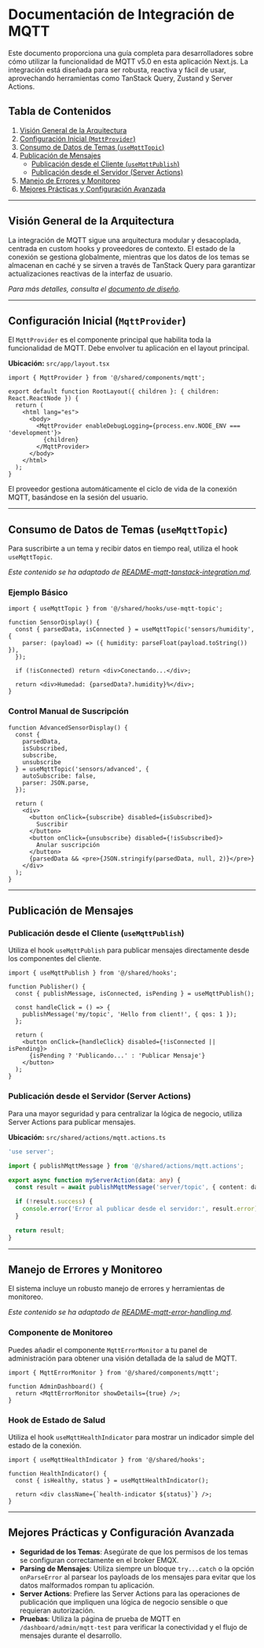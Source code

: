 # Documentación de Integración de MQTT

Este documento proporciona una guía completa para desarrolladores sobre cómo utilizar la funcionalidad de MQTT v5.0 en esta aplicación Next.js. La integración está diseñada para ser robusta, reactiva y fácil de usar, aprovechando herramientas como TanStack Query, Zustand y Server Actions.

## Tabla de Contenidos

1.  [Visión General de la Arquitectura](#visión-general-de-la-arquitectura)
2.  [Configuración Inicial (`MqttProvider`)](#configuración-inicial-mqttprovider)
3.  [Consumo de Datos de Temas (`useMqttTopic`)](#consumo-de-datos-de-temas-usemqtttopic)
4.  [Publicación de Mensajes](#publicación-de-mensajes)
    - [Publicación desde el Cliente (`useMqttPublish`)](#publicación-desde-el-cliente-usemqttpublish)
    - [Publicación desde el Servidor (Server Actions)](#publicación-desde-el-servidor-server-actions)
5.  [Manejo de Errores y Monitoreo](#manejo-de-errores-y-monitoreo)
6.  [Mejores Prácticas y Configuración Avanzada](#mejores-prácticas-y-configuración-avanzada)

---

## Visión General de la Arquitectura

La integración de MQTT sigue una arquitectura modular y desacoplada, centrada en custom hooks y proveedores de contexto. El estado de la conexión se gestiona globalmente, mientras que los datos de los temas se almacenan en caché y se sirven a través de TanStack Query para garantizar actualizaciones reactivas de la interfaz de usuario.

*Para más detalles, consulta el [documento de diseño](/.kiro/specs/mqtt-client-v5/design.md).*

---

## Configuración Inicial (`MqttProvider`)

El `MqttProvider` es el componente principal que habilita toda la funcionalidad de MQTT. Debe envolver tu aplicación en el layout principal.

**Ubicación:** `src/app/layout.tsx`

```tsx
import { MqttProvider } from '@/shared/components/mqtt';

export default function RootLayout({ children }: { children: React.ReactNode }) {
  return (
    <html lang="es">
      <body>
        <MqttProvider enableDebugLogging={process.env.NODE_ENV === 'development'}>
          {children}
        </MqttProvider>
      </body>
    </html>
  );
}
```

El proveedor gestiona automáticamente el ciclo de vida de la conexión MQTT, basándose en la sesión del usuario.

---

## Consumo de Datos de Temas (`useMqttTopic`)

Para suscribirte a un tema y recibir datos en tiempo real, utiliza el hook `useMqttTopic`.

*Este contenido se ha adaptado de [README-mqtt-tanstack-integration.md](src/shared/hooks/README-mqtt-tanstack-integration.md).*

### Ejemplo Básico

```tsx
import { useMqttTopic } from '@/shared/hooks/use-mqtt-topic';

function SensorDisplay() {
  const { parsedData, isConnected } = useMqttTopic('sensors/humidity', {
    parser: (payload) => ({ humidity: parseFloat(payload.toString()) }),
  });

  if (!isConnected) return <div>Conectando...</div>;
  
  return <div>Humedad: {parsedData?.humidity}%</div>;
}
```

### Control Manual de Suscripción

```tsx
function AdvancedSensorDisplay() {
  const { 
    parsedData, 
    isSubscribed, 
    subscribe, 
    unsubscribe 
  } = useMqttTopic('sensors/advanced', {
    autoSubscribe: false,
    parser: JSON.parse,
  });

  return (
    <div>
      <button onClick={subscribe} disabled={isSubscribed}>
        Suscribir
      </button>
      <button onClick={unsubscribe} disabled={!isSubscribed}>
        Anular suscripción
      </button>
      {parsedData && <pre>{JSON.stringify(parsedData, null, 2)}</pre>}
    </div>
  );
}
```

---

## Publicación de Mensajes

### Publicación desde el Cliente (`useMqttPublish`)

Utiliza el hook `useMqttPublish` para publicar mensajes directamente desde los componentes del cliente.

```tsx
import { useMqttPublish } from '@/shared/hooks';

function Publisher() {
  const { publishMessage, isConnected, isPending } = useMqttPublish();

  const handleClick = () => {
    publishMessage('my/topic', 'Hello from client!', { qos: 1 });
  };

  return (
    <button onClick={handleClick} disabled={!isConnected || isPending}>
      {isPending ? 'Publicando...' : 'Publicar Mensaje'}
    </button>
  );
}
```

### Publicación desde el Servidor (Server Actions)

Para una mayor seguridad y para centralizar la lógica de negocio, utiliza Server Actions para publicar mensajes.

**Ubicación:** `src/shared/actions/mqtt.actions.ts`

```ts
'use server';

import { publishMqttMessage } from '@/shared/actions/mqtt.actions';

export async function myServerAction(data: any) {
  const result = await publishMqttMessage('server/topic', { content: data });

  if (!result.success) {
    console.error('Error al publicar desde el servidor:', result.error);
  }

  return result;
}
```

---

## Manejo de Errores y Monitoreo

El sistema incluye un robusto manejo de errores y herramientas de monitoreo.

*Este contenido se ha adaptado de [README-mqtt-error-handling.md](src/shared/hooks/README-mqtt-error-handling.md).*

### Componente de Monitoreo

Puedes añadir el componente `MqttErrorMonitor` a tu panel de administración para obtener una visión detallada de la salud de MQTT.

```tsx
import { MqttErrorMonitor } from '@/shared/components/mqtt';

function AdminDashboard() {
  return <MqttErrorMonitor showDetails={true} />;
}
```

### Hook de Estado de Salud

Utiliza el hook `useMqttHealthIndicator` para mostrar un indicador simple del estado de la conexión.

```tsx
import { useMqttHealthIndicator } from '@/shared/hooks';

function HealthIndicator() {
  const { isHealthy, status } = useMqttHealthIndicator();

  return <div className={`health-indicator ${status}`} />;
}
```

---

## Mejores Prácticas y Configuración Avanzada

-   **Seguridad de los Temas**: Asegúrate de que los permisos de los temas se configuran correctamente en el broker EMQX.
-   **Parsing de Mensajes**: Utiliza siempre un bloque `try...catch` o la opción `onParseError` al parsear los payloads de los mensajes para evitar que los datos malformados rompan tu aplicación.
-   **Server Actions**: Prefiere las Server Actions para las operaciones de publicación que impliquen una lógica de negocio sensible o que requieran autorización.
-   **Pruebas**: Utiliza la página de prueba de MQTT en `/dashboard/admin/mqtt-test` para verificar la conectividad y el flujo de mensajes durante el desarrollo.
